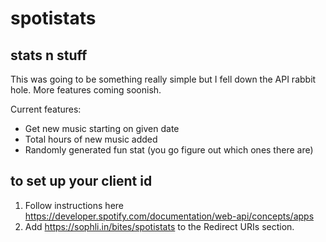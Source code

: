 # spotistats

## stats n stuff
This was going to be something really simple but I fell down the API rabbit hole. More features coming soonish.

Current features:
- Get new music starting on given date
- Total hours of new music added
- Randomly generated fun stat (you go figure out which ones there are)

## to set up your client id
1. Follow instructions here https://developer.spotify.com/documentation/web-api/concepts/apps
2. Add https://sophli.in/bites/spotistats to the Redirect URIs section.
